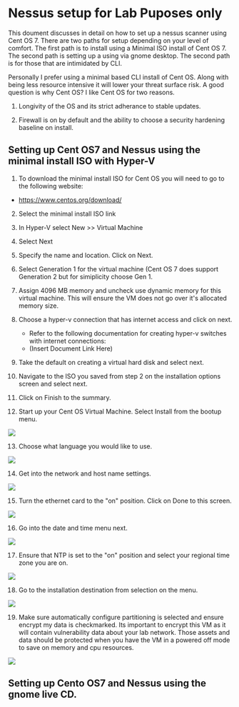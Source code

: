 # Nessus setup for Lab Puposes only

This doument discusses in detail on how to set up a nessus scanner using Cent OS 7. There are two paths for setup depending on your level of comfort. The first path is to install using a Minimal ISO install of Cent OS 7. The second path is setting up a using via gnome desktop. The second path is for those that are intimidated by CLI. 

Personally I prefer using a minimal based CLI install of Cent OS. Along with being less resource intensive it will lower your threat surface risk. A good question is why Cent OS? I like Cent OS for two reasons. 

1. Longivity of the OS and its strict adherance to stable updates. 

2. Firewall is on by default and the ability to choose a security hardening baseline on install.

## Setting up Cent OS7 and Nessus using the minimal install ISO with Hyper-V

1. To download the minimal install ISO for Cent OS you will need to go to the following website:

- https://www.centos.org/download/

2. Select the minimal install ISO link

3. In Hyper-V select New >> Virtual Machine

4. Select Next

5. Specify the name and location. Click on Next.

6. Select Generation 1 for the virtual machine (Cent OS 7 does support Generation 2 but for simiplicity choose Gen 1.

7. Assign 4096 MB memory and uncheck use dynamic memory for this virtual machine. This will ensure the VM does not go over it's allocated memory size.

8. Choose a hyper-v connection that has internet access and click on next.
   - Refer to the following documentation for creating hyper-v switches with internet connections:
   - (Insert Document Link Here)

9. Take the default on creating a virtual hard disk and select next.

10. Navigate to the ISO you saved from step 2 on the installation options screen and select next.

11. Click on Finish to the summary.

12. Start up your Cent OS Virtual Machine. Select Install from the bootup menu.

![](https://github.com/rootsecdev/Microsoft-Blue-Forest/blob/master/Screenshots/CentOSMinimal1.PNG)

13. Choose what language you would like to use.

![](https://github.com/rootsecdev/Microsoft-Blue-Forest/blob/master/Screenshots/CentOSMinimal2.PNG)

14. Get into the network and host name settings.

![](https://github.com/rootsecdev/Microsoft-Blue-Forest/blob/master/Screenshots/CentOSMinimal3.PNG)

15. Turn the ethernet card to the "on" position. Click on Done to this screen.

![](https://github.com/rootsecdev/Microsoft-Blue-Forest/blob/master/Screenshots/CentOSMinimal4.PNG)

16. Go into the date and time menu next.

![](https://github.com/rootsecdev/Microsoft-Blue-Forest/blob/master/Screenshots/CentOSMinimal3.PNG)

17. Ensure that NTP is set to the "on" position and select your regional time zone you are on. 

![](https://github.com/rootsecdev/Microsoft-Blue-Forest/blob/master/Screenshots/CentOSMinimal5.PNG)

18. Go to the installation destination from selection on the menu.

![](https://github.com/rootsecdev/Microsoft-Blue-Forest/blob/master/Screenshots/CentOSMinimal3.PNG)

19. Make sure automatically configure partitioning is selected and ensure encrypt my data is checkmarked. Its important to encrypt this VM as it will contain vulnerability data about your lab network. Those assets and data should be protected when you have the VM in a powered off mode to save on memory and cpu resources. 

![](https://github.com/rootsecdev/Microsoft-Blue-Forest/blob/master/Screenshots/CentOSMinimal6.PNG)





## Setting up Cento OS7 and Nessus using the gnome live CD.

